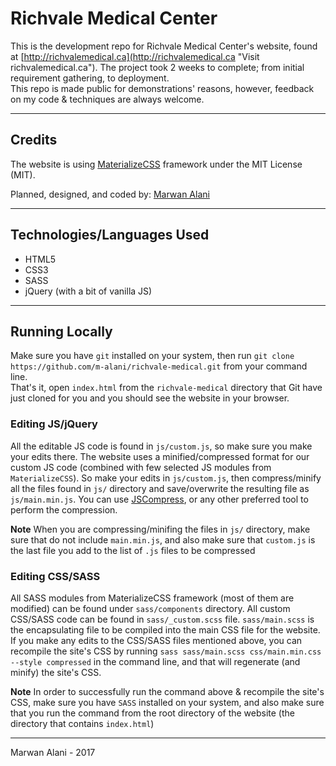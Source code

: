 # Richvale Medical Center

This is the development repo for Richvale Medical Center's website, found at [http://richvalemedical.ca](http://richvalemedical.ca "Visit richvalemedical.ca"). The project took 2 weeks to complete; from initial requirement gathering, to deployment.  
This repo is made public for demonstrations' reasons, however, feedback on my code & techniques are always welcome.

---  

## Credits
The website is using [MaterializeCSS](http://materializecss.com/) framework under the MIT License (MIT).

Planned, designed, and coded by: [Marwan Alani](http://alani.ca "Visit Marwan's Site")

---  

## Technologies/Languages Used
- HTML5
- CSS3
- SASS
- jQuery (with a bit of vanilla JS)

---  

## Running Locally
Make sure you have `git` installed on your system, then run `git clone https://github.com/m-alani/richvale-medical.git` from your command line.  
That's it, open `index.html` from the `richvale-medical` directory that Git have just cloned for you and you should see the website in your browser.  

### Editing JS/jQuery
All the editable JS code is found in `js/custom.js`, so make sure you make your edits there. The website uses a minified/compressed format for our custom JS code (combined with few selected JS modules from `MaterializeCSS`).
So make your edits in `js/custom.js`, then compress/minify all the files found in `js/` directory and save/overwrite the resulting file as `js/main.min.js`.
You can use [JSCompress](https://jscompress.com/), or any other preferred tool to perform the compression.  

**Note** When you are compressing/minifing the files in `js/` directory, make sure that do not include `main.min.js`, and also make sure that `custom.js` is the last file you add to the list of `.js` files to be compressed

### Editing CSS/SASS
All SASS modules from MaterializeCSS framework (most of them are modified) can be found under `sass/components` directory. All custom CSS/SASS code can be found in `sass/_custom.scss` file. `sass/main.scss` is the encapsulating file to be compiled into the main CSS file for the website.  
If you make any edits to the CSS/SASS files mentioned above, you can recompile the site's CSS by running `sass sass/main.scss css/main.min.css --style compressed` in the command line, and that will regenerate (and minify) the site's CSS.  

**Note** In order to successfully run the command above & recompile the site's CSS, make sure you have `SASS` installed on your system, and also make sure that you run the command from the root directory of the website (the directory that contains `index.html`)  

---  

Marwan Alani - 2017

